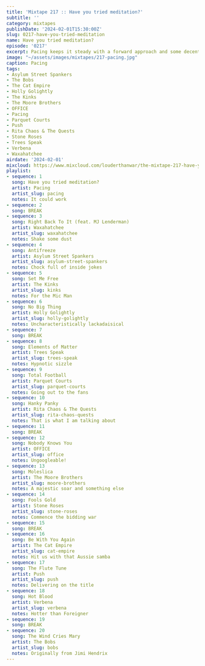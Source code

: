 ```yaml
---
title: 'Mixtape 217 :: Have you tried meditation?'
subtitle: ''
category: mixtapes
publishDate: '2024-02-01T15:30:00Z'
slug: 0217-have-you-tried-meditation
name: Have you tried meditation?
episode: '0217'
excerpt: Pacing keeps it steady with a forward approach and some decent advice.
image: "~/assets/images/mixtapes/217-pacing.jpg"
caption: Pacing
tags:
- Asylum Street Spankers
- The Bobs
- The Cat Empire
- Holly Golightly
- The Kinks
- The Moore Brothers
- OFFICE
- Pacing
- Parquet Courts
- Push
- Rita Chaos & The Quests
- Stone Roses
- Trees Speak
- Verbena
- Waxahatchee
airdate: '2024-02-01'
mixcloud: https://www.mixcloud.com/louderthanwar/the-mixtape-217-have-you-tried-meditation-2024-02-01/
playlist:
- sequence: 1
  song: Have you tried meditation?
  artist: Pacing
  artist_slug: pacing
  notes: It could work
- sequence: 2
  song: BREAK
- sequence: 3
  song: Right Back To It (feat. MJ Lenderman)
  artist: Waxahatchee
  artist_slug: waxahatchee
  notes: Shake some dust
- sequence: 4
  song: Antifreeze
  artist: Asylum Street Spankers
  artist_slug: asylum-street-spankers
  notes: Chock full of inside jokes
- sequence: 5
  song: Set Me Free
  artist: The Kinks
  artist_slug: kinks
  notes: For the Mic Man
- sequence: 6
  song: No Big Thing
  artist: Holly Golightly
  artist_slug: holly-golightly
  notes: Uncharacteristically lackadaisical
- sequence: 7
  song: BREAK
- sequence: 8
  song: Elements of Matter
  artist: Trees Speak
  artist_slug: trees-speak
  notes: Hypnotic sizzle
- sequence: 9
  song: Total Football
  artist: Parquet Courts
  artist_slug: parquet-courts
  notes: Going out to the fans
- sequence: 10
  song: Hanky Panky
  artist: Rita Chaos & The Quests
  artist_slug: rita-chaos-quests
  notes: That is what I am talking about
- sequence: 11
  song: BREAK
- sequence: 12
  song: Nobody Knows You
  artist: OFFICE
  artist_slug: office
  notes: Ungoogleable!
- sequence: 13
  song: Moleslica
  artist: The Moore Brothers
  artist_slug: moore-brothers
  notes: A majestic soar and something else
- sequence: 14
  song: Fools Gold
  artist: Stone Roses
  artist_slug: stone-roses
  notes: Commence the bidding war
- sequence: 15
  song: BREAK
- sequence: 16
  song: Be With You Again
  artist: The Cat Empire
  artist_slug: cat-empire
  notes: Hit us with that Aussie samba
- sequence: 17
  song: The Flute Tune
  artist: Push
  artist_slug: push
  notes: Delivering on the title
- sequence: 18
  song: Hot Blood
  artist: Verbena
  artist_slug: verbena
  notes: Hotter than Foreigner
- sequence: 19
  song: BREAK
- sequence: 20
  song: The Wind Cries Mary
  artist: The Bobs
  artist_slug: bobs
  notes: Originally from Jimi Hendrix
---
```


